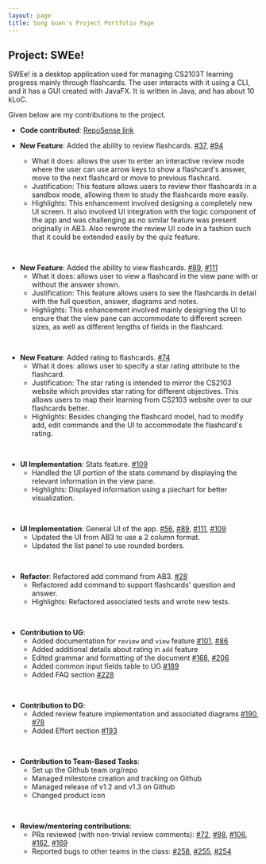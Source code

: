 ```yaml
---
layout: page
title: Song Guan's Project Portfolio Page
---
```


## Project: SWEe!

SWEe! is a desktop application used for managing CS2103T learning progress mainly through flashcards. The user interacts with it using a CLI, and it has a GUI created with JavaFX. It is written in Java, and has about 10 kLoC.

Given below are my contributions to the project.

* **Code contributed**: [RepoSense link](https://nus-cs2103-ay2021s1.github.io/tp-dashboard/#breakdown=true&search=&sort=groupTitle&sortWithin=title&since=2020-08-14&timeframe=commit&mergegroup=&groupSelect=groupByRepos&checkedFileTypes=docs~functional-code~test-code~other&tabOpen=true&tabType=authorship&zFR=false&tabAuthor=sgn00&tabRepo=AY2021S1-CS2103T-T17-2%2Ftp%5Bmaster%5D&authorshipIsMergeGroup=false&authorshipFileTypes=docs~functional-code~test-code)

* **New Feature**: Added the ability to review flashcards. [#37](https://github.com/AY2021S1-CS2103T-T17-2/tp/pull/37), [#94](https://github.com/AY2021S1-CS2103T-T17-2/tp/pull/94)
  * What it does: allows the user to enter an interactive review mode where the user can use arrow keys
  to show a flashcard's answer, move to the next flashcard or move to previous flashcard.
  * Justification: This feature allows users to review their flashcards in a sandbox mode, allowing them to study the flashcards
  more easily.
  * Highlights: This enhancement involved designing a completely new UI screen. It also involved UI integration with the logic component of the app and was challenging as 
 no similar feature was present originally in AB3. Also rewrote the review UI code in a fashion such that it could be extended easily by the quiz feature.

<br>

* **New Feature**: Added the ability to view flashcards. [#89](https://github.com/AY2021S1-CS2103T-T17-2/tp/pull/89), [#111](https://github.com/AY2021S1-CS2103T-T17-2/tp/pull/111)
  * What it does: allows user to view a flashcard in the view pane with or without the answer shown.
  * Justification: This feature allows users to see the flashcards in detail with the full question, answer, diagrams and notes.
  * Highlights: This enhancement involved mainly designing the UI to ensure that the view pane can accommodate to different
  screen sizes, as well as different lengths of fields in the flashcard.

<br>

* **New Feature**: Added rating to flashcards. [#74](https://github.com/AY2021S1-CS2103T-T17-2/tp/pull/74)
  * What it does: allows user to specify a star rating attribute to the flashcard.
  * Justification: The star rating is intended to mirror the CS2103 website which provides star rating for different objectives.
  This allows users to map their learning from CS2103 website over to our flashcards better.
  * Highlights: Besides changing the flashcard model, had to modify add, edit commands and the UI to accommodate the flashcard's rating.

<br>

* **UI Implementation**: Stats feature. [#109](https://github.com/AY2021S1-CS2103T-T17-2/tp/pull/109)
  * Handled the UI portion of the stats command by displaying the relevant information in the view pane.
  * Highlights: Displayed information using a piechart for better visualization.

<br>

* **UI Implementation**: General UI of the app. [#56](https://github.com/AY2021S1-CS2103T-T17-2/tp/pull/56), [#89](https://github.com/AY2021S1-CS2103T-T17-2/tp/pull/89), [#111](https://github.com/AY2021S1-CS2103T-T17-2/tp/pull/111), [#109](https://github.com/AY2021S1-CS2103T-T17-2/tp/pull/109)
  * Updated the UI from AB3 to use a 2 column format.
  * Updated the list panel to use rounded borders.

<br>

* **Refactor**: Refactored add command from AB3. [#28](https://github.com/AY2021S1-CS2103T-T17-2/tp/pull/28)
  * Refactored add command to support flashcards' question and answer.
  * Highlights: Refactored associated tests and wrote new tests.

<br>

* **Contribution to UG**:
  * Added documentation for `review` and `view` feature [#101](https://github.com/AY2021S1-CS2103T-T17-2/tp/pull/101), [#86](https://github.com/AY2021S1-CS2103T-T17-2/tp/pull/86)
  * Added additional details about rating in `add` feature
  * Edited grammar and formatting of the document [#168](https://github.com/AY2021S1-CS2103T-T17-2/tp/pull/168), [#206](https://github.com/AY2021S1-CS2103T-T17-2/tp/pull/206)
  * Added common input fields table to UG [#189](https://github.com/AY2021S1-CS2103T-T17-2/tp/pull/189)
  * Added FAQ section [#228](https://github.com/AY2021S1-CS2103T-T17-2/tp/pull/228)

<br>
 
* **Contribution to DG**:
  * Added review feature implementation and associated diagrams [#190](https://github.com/AY2021S1-CS2103T-T17-2/tp/pull/190), [#78](https://github.com/AY2021S1-CS2103T-T17-2/tp/pull/78)
  * Added Effort section [#193](https://github.com/AY2021S1-CS2103T-T17-2/tp/pull/193)

<br>

* **Contribution to Team-Based Tasks**:
  * Set up the Github team org/repo
  * Managed milestone creation and tracking on Github
  * Managed release of v1.2 and v1.3 on Github
  * Changed product icon
  
<br>

* **Review/mentoring contributions**:
  * PRs reviewed (with non-trivial review comments): [#72](https://github.com/AY2021S1-CS2103T-T17-2/tp/pull/72), [#88](https://github.com/AY2021S1-CS2103T-T17-2/tp/pull/88), [#106](https://github.com/AY2021S1-CS2103T-T17-2/tp/pull/106), [#162](https://github.com/AY2021S1-CS2103T-T17-2/tp/pull/162), [#169](https://github.com/AY2021S1-CS2103T-T17-2/tp/pull/169)
  * Reported bugs to other teams in the class: [#258](https://github.com/AY2021S1-CS2103T-F12-1/tp/issues/258), [#255](https://github.com/AY2021S1-CS2103T-F12-1/tp/issues/255), [#254](https://github.com/AY2021S1-CS2103T-F12-1/tp/issues/254)


